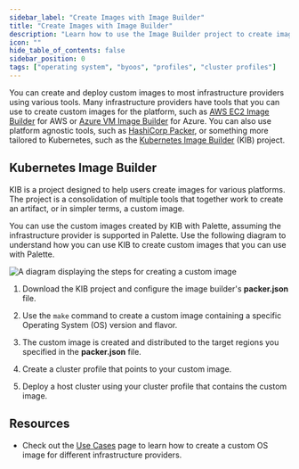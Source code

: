 ```yaml
---
sidebar_label: "Create Images with Image Builder"
title: "Create Images with Image Builder"
description: "Learn how to use the Image Builder project to create images for Palette."
icon: ""
hide_table_of_contents: false
sidebar_position: 0
tags: ["operating system", "byoos", "profiles", "cluster profiles"]
---
```


You can create and deploy custom images to most infrastructure providers using various tools. Many infrastructure
providers have tools that you can use to create custom images for the platform, such as
[AWS EC2 Image Builder](https://aws.amazon.com/image-builder/) for AWS or
[Azure VM Image Builder](https://azure.microsoft.com/en-us/products/image-builder) for Azure. You can also use platform
agnostic tools, such as [HashiCorp Packer](https://developer.hashicorp.com/packer), or something more tailored to
Kubernetes, such as the [Kubernetes Image Builder](https://image-builder.sigs.k8s.io/introduction.html) (KIB) project.

## Kubernetes Image Builder

KIB is a project designed to help users create images for various platforms. The project is a consolidation of multiple
tools that together work to create an artifact, or in simpler terms, a custom image.

You can use the custom images created by KIB with Palette, assuming the infrastructure provider is supported in Palette.
Use the following diagram to understand how you can use KIB to create custom images that you can use with Palette.

![A diagram displaying the steps for creating a custom image](/cluster-profiles_byoos_image-builder_workflow-diagram.webp)

1. Download the KIB project and configure the image builder's **packer.json** file.

2. Use the `make` command to create a custom image containing a specific Operating System (OS) version and flavor.

3. The custom image is created and distributed to the target regions you specified in the **packer.json** file.

4. Create a cluster profile that points to your custom image.

5. Deploy a host cluster using your cluster profile that contains the custom image.

## Resources

- Check out the [Use Cases](./usecases/usecases.md) page to learn how to create a custom OS image for different
  infrastructure providers.
